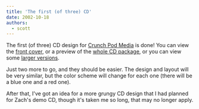 ```yaml
---
title: 'The first (of three) CD'
date: 2002-10-18
authors:
  - scott
---
```


The first (of three) CD design for [Crunch Pod Media](http://www.crunchpodmedia.com/) is done! You can view the [front cover](http://www.deviantart.com/deviation/803932), or a preview of the [whole CD package](http://www.deviantart.com/deviation/803875), or you can view some [larger versions](/downloads/darkpathways/).

Just two more to go, and they should be easier. The design and layout will be very similar, but the color scheme will change for each one (there will be a blue one and a red one).

After that, I've got an idea for a more grungy CD design that I had planned for Zach's demo CD, though it's taken me so long, that may no longer apply.
